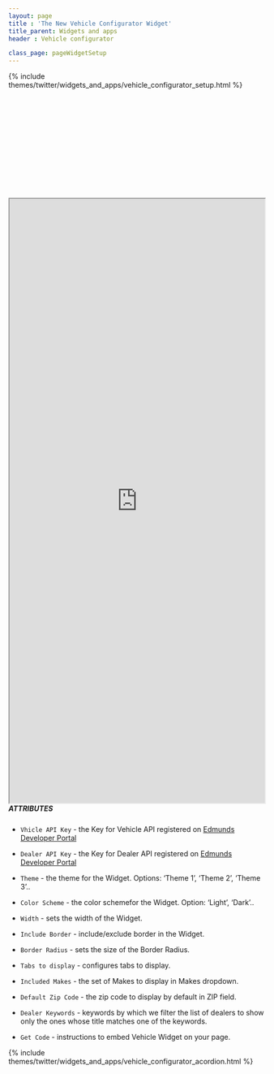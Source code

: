 ```yaml
---
layout: page
title : 'The New Vehicle Configurator Widget'
title_parent: Widgets and apps
header : Vehicle configurator

class_page: pageWidgetSetup
---
```


{% include themes/twitter/widgets_and_apps/vehicle_configurator_setup.html %}

<div class="pre-loader" style="height: 200px;">&nbsp;</div>
<iframe src="http://widgets.edmunds.com/carconfig/v2?portal=true" width="100%" height="1190" align="left" class="iframeWidget">
</iframe>

##### ATTRIBUTES

* `Vhicle API Key` - the Key for Vehicle API registered on <a class='blueLink' href='http://developer.edmunds.com' title='Admunds Developer Portal'>Edmunds Developer Portal</a>

* `Dealer API Key` - the Key for Dealer API registered on <a class='blueLink' href='http://developer.edmunds.com' title='Admunds Developer Portal'>Edmunds Developer Portal</a>

* `Theme` - the theme for the Widget. Options: ‘Theme 1’, ‘Theme 2’, ‘Theme 3’..

* `Color Scheme` - the color schemefor the Widget. Option: ‘Light’, ‘Dark’..

* `Width` - sets the width of the Widget.

* `Include Border` - include/exclude border in the Widget.

* `Border Radius` - sets the size of the Border Radius.

* `Tabs to display` - configures tabs to display.

* `Included Makes` - the set of Makes to display in Makes dropdown.

* `Default Zip Code` - the zip code to display by default in ZIP field.

* `Dealer Keywords` - keywords by which we filter the list of dealers to show only the ones whose title matches one of the keywords.

* `Get Code` - instructions to embed Vehicle Widget on your page.

{% include themes/twitter/widgets_and_apps/vehicle_configurator_acordion.html %}
